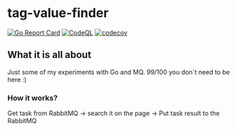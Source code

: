 # tag-value-finder

[![Go Report Card](https://goreportcard.com/badge/github.com/devalv/tag-value-finder)](https://goreportcard.com/report/github.com/devalv/tag-value-finder)
[![CodeQL](https://github.com/devalv/tag-value-finder/actions/workflows/codeql-analysis.yml/badge.svg)](https://github.com/devalv/tag-value-finder/actions/workflows/codeql-analysis.yml)
[![codecov](https://codecov.io/gh/devalv/tag-value-finder/branch/main/graph/badge.svg?token=APLJUDAV0B)](https://codecov.io/gh/devalv/tag-value-finder)

## What it is all about
Just some of my experiments with Go and MQ. 99/100 you don`t need to be here :)

### How it works?
Get task from RabbitMQ -> search it on the page -> Put task result to the RabbitMQ
